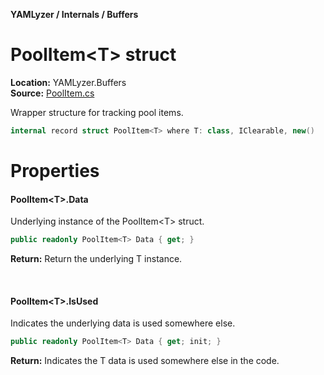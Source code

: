 __YAMLyzer / Internals / Buffers__

# PoolItem&lt;T&gt; struct

__Location:__ YAMLyzer.Buffers<br/>
__Source:__ [PoolItem.cs](https://github.com/DavidKeszei/YAMLyzer/blob/nightly/YAMLyzer/Internals/Buffers/PoolItem.cs)

Wrapper structure for tracking pool items.
```cs
internal record struct PoolItem<T> where T: class, IClearable, new()
```

# Properties

#### PoolItem&lt;T&gt;.Data
Underlying instance of the PoolItem&lt;T&gt; struct.
```cs
public readonly PoolItem<T> Data { get; }
```
__Return:__ Return the underlying T instance.

<br/>

#### PoolItem&lt;T&gt;.IsUsed
Indicates the underlying data is used somewhere else.
```cs
public readonly PoolItem<T> Data { get; init; }
```
__Return:__ Indicates the T data is used somewhere else in the code.
